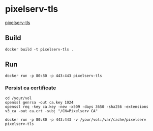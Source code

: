 # pixelserv-tls
[pixelserv-tls](https://github.com/kvic-z/pixelserv-tls)

## Build
```
docker build -t pixelserv-tls .
```

## Run
```
docker run -p 80:80 -p 443:443 pixelserv-tls
```

### Persist ca certificate
```
cd /your/vol
openssl genrsa -out ca.key 1024
openssl req -key ca.key -new -x509 -days 3650 -sha256 -extensions v3_ca -out ca.crt -subj "/CN=Pixelserv CA"

docker run -p 80:80 -p 443:443 -v /your/vol:/var/cache/pixelserv pixelserv-tls
```
